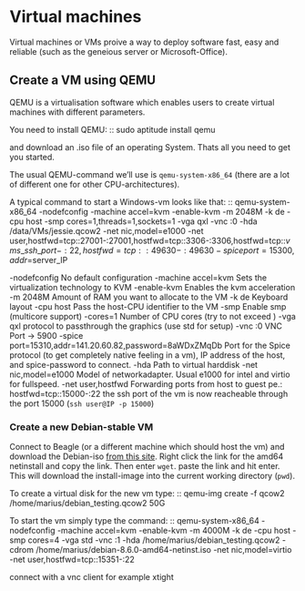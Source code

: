 Virtual machines
================

Virtual machines or VMs proive a way to deploy software fast, easy and reliable (such as the geneious server or Microsoft-Office).

Create a VM using QEMU
----------------------

QEMU is a virtualisation software which enables users to create virtual machines with different parameters.

You need to install QEMU: :: sudo aptitude install qemu

and download an .iso file of an operating System. Thats all you need to get you started.

The usual QEMU-command we’ll use is `qemu-system-x86_64` (there are a lot of different one for other CPU-architectures).

A typical command to start a Windows-vm looks like that: :: qemu-system-x86\_64 -nodefconfig -machine accel=kvm -enable-kvm -m 2048M -k de -cpu host -smp cores=1,threads=1,sockets=1 -vga qxl -vnc :0 -hda /data/VMs/jessie.qcow2 -net nic,model=e1000 -net user,hostfwd=tcp::27001-:27001,hostfwd=tcp::3306-:3306,hostfwd=tcp::$vms\_ssh\_port-:22,hostfwd=tcp::49630-:49630 -spice port=15300,addr=$server\_IP

-nodefconfig No default configuration -machine accel=kvm Sets the virtualization technology to KVM -enable-kvm Enables the kvm acceleration -m 2048M Amount of RAM you want to allocate to the VM -k de Keyboard layout -cpu host Pass the host-CPU identifier to the VM -smp Enable smp (multicore support) -cores=1 Number of CPU cores (try to not exceed ) -vga qxl protocol to passthrough the graphics (use std for setup) -vnc :0 VNC Port -&gt; 5900 -spice port=15310,addr=141.20.60.82,password=8aWDxZMqDb Port for the Spice protocol (to get completely native feeling in a vm), IP address of the host, and spice-password to connect. -hda Path to virtual harddisk -net nic,model=e1000 Model of networkadapter. Usual e1000 for intel and virtio for fullspeed. -net user,hostfwd Forwarding ports from host to guest pe.: hostfwd=tcp::15000-:22 the ssh port of the vm is now reacheable through the port 15000 (`ssh user@IP -p 15000`)

### Create a new Debian-stable VM

Connect to Beagle (or a different machine which should host the vm) and download the Debian-iso [from this site]. Right click the link for the amd64 netinstall and copy the link. Then enter `wget`. paste the link and hit enter. This will download the install-image into the current working directory (`pwd`).

To create a virtual disk for the new vm type: :: qemu-img create -f qcow2 /home/marius/debian\_testing.qcow2 50G

To start the vm simply type the command: :: qemu-system-x86\_64 -nodefconfig -machine accel=kvm -enable-kvm -m 4000M -k de -cpu host -smp cores=4 -vga std -vnc :1 -hda /home/marius/debian\_testing.qcow2 -cdrom /home/marius/debian-8.6.0-amd64-netinst.iso -net nic,model=virtio -net user,hostfwd=tcp::15351-:22

connect with a vnc client for example xtight

  [from this site]: https://www.debian.org/CD/http-ftp/